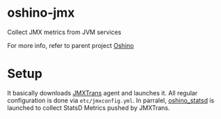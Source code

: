 oshino-jmx
=====================
Collect JMX metrics from JVM services

For more info, refer to parent project [Oshino](https://github.com/CodersOfTheNight/oshino)

Setup
=====
It basically downloads [JMXTrans](https://github.com/jmxtrans/jmxtrans) agent and launches it. All regular configuration is done via `etc/jmxconfig.yml`.
In parralel, [oshino_statsd](https://github.com/CodersOfTheNight/oshino-statsd) is launched to collect StatsD Metrics pushed by JMXTrans.
